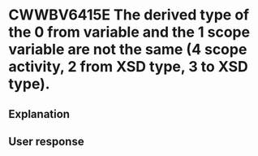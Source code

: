 # CWWBV6415E The derived type of the 0 from variable and the 1 scope variable are not the same (4 scope activity, 2 from XSD type, 3 to XSD type).

## Explanation

## User response